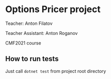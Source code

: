 # Options Pricer project

Teacher: Anton Filatov

Teacher Assistant: Anton Roganov

CMF2021 course

## How to run tests

Just call ``dotnet test`` from project root directory 

